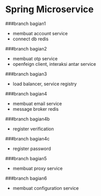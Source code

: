 # Spring Microservice

###branch bagian1
- membuat account service
- connect db redis

###branch bagian2
- membuat otp service
- openfeign client, interaksi antar service 

###branch bagian3
- load balancer, service registry

###branch bagian4
- membuat email service
- message broker redis

###branch bagian4b
- register verification

###branch bagian4c
- register password

###branch bagian5
- membuat proxy service

###branch bagian6
- membuat configuration service